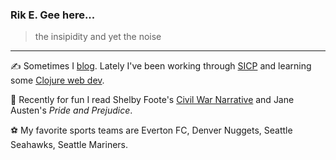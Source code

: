 ### Rik E. Gee here...
> the insipidity and yet the noise
---
✍️ Sometimes I [blog](https://rickysquid.org). Lately I've been working through [SICP](https://mitpress.mit.edu/sites/default/files/sicp/full-text/book/book.html) and learning some [Clojure web dev](https://pragprog.com/titles/dswdcloj3/web-development-with-clojure-third-edition/).

📖 Recently for fun I read Shelby Foote's [Civil War Narrative](https://en.wikipedia.org/wiki/The_Civil_War:_A_Narrative) and Jane Austen's *Pride and Prejudice*.

⚽ My favorite sports teams are Everton FC, Denver Nuggets, Seattle Seahawks, Seattle Mariners.
